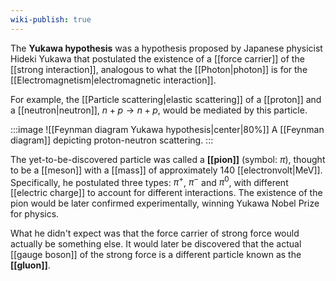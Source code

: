 ```yaml
---
wiki-publish: true
---
```

The **Yukawa hypothesis** was a hypothesis proposed by Japanese physicist Hideki Yukawa that postulated the existence of a [[force carrier]] of the [[strong interaction]], analogous to what the [[Photon|photon]] is for the [[Electromagnetism|electromagnetic interaction]].

For example, the [[Particle scattering|elastic scattering]] of a [[proton]] and a [[neutron|neutron]], $n + p \rightarrow n + p$, would be mediated by this particle.

:::image
![[Feynman diagram Yukawa hypothesis|center|80%]]
A [[Feynman diagram]] depicting proton-neutron scattering.
:::

The yet-to-be-discovered particle was called a **[[pion]]** (symbol: $\pi$), thought to be a [[meson]] with a [[mass]] of approximately 140 [[electronvolt|MeV]]. Specifically, he postulated three types: $\pi^{+}$, $\pi^{-}$ and $\pi^{0}$, with different [[electric charge]] to account for different interactions. The existence of the pion would be later confirmed experimentally, winning Yukawa Nobel Prize for physics.

What he didn't expect was that the force carrier of strong force would actually be something else. It would later be discovered that the actual [[gauge boson]] of the strong force is a different particle known as the **[[gluon]]**.